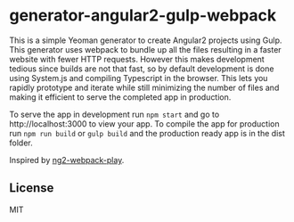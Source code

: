 # generator-angular2-gulp-webpack
This is a simple Yeoman generator to create Angular2 projects using Gulp. This generator uses webpack to bundle up all the files resulting in a faster website with fewer HTTP requests. However this makes development tedious since builds are not that fast, so by default development is done using System.js and compiling Typescript in the browser. This lets you rapidly prototype and iterate while still minimizing the number of files and making it efficient to serve the completed app in production.

To serve the app in development run `npm start` and go to http://localhost:3000 to view your app. To compile the app for production run `npm run build` or `gulp build` and the production ready app is in the dist folder.

Inspired by [ng2-webpack-play](https://github.com/pkozlowski-opensource/ng2-webpack-play). 
## License

MIT

